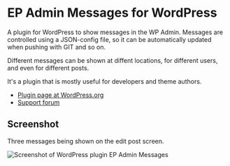 EP Admin Messages for WordPress
===============================

A plugin for WordPress to show messages in the WP Admin. Messages are controlled using a JSON-config file, so it can be automatically updated when pushing with GIT and so on.

Different messages can be shown at diffent locations, for different users, and even for different posts.

It's a plugin that is mostly useful for developers and theme authors.

* [Plugin page at WordPress.org](http://wordpress.org/plugins/ep-admin-messages/)
* [Support forum](http://wordpress.org/support/plugin/ep-admin-messages)

## Screenshot

Three messages being shown on the edit post screen.

![Screenshot of WordPress plugin EP Admin Messages](http://s.wordpress.org/plugins/ep-admin-messages/screenshot-1.png?r=761277)
